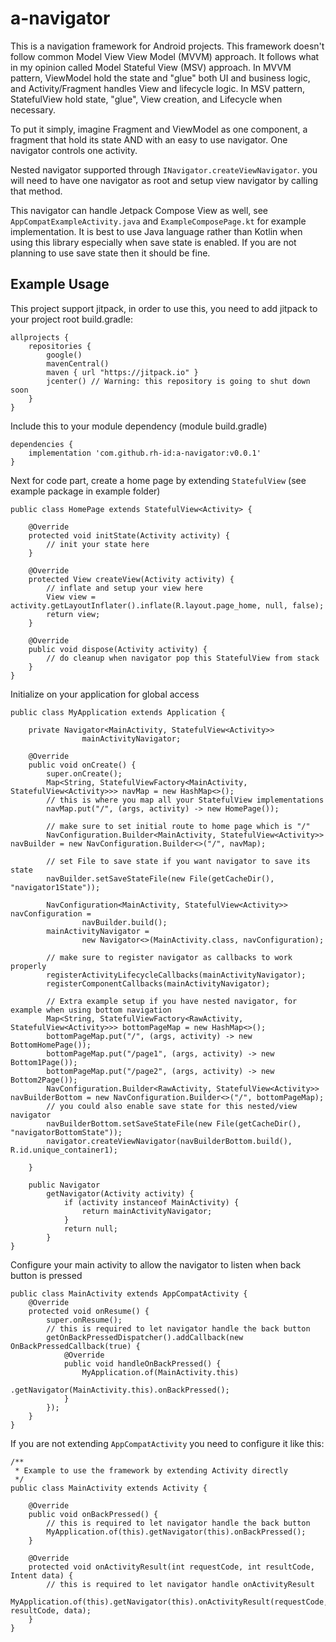 # a-navigator

This is a navigation framework for Android projects.
This framework doesn't follow common Model View View Model (MVVM) approach.
It follows what in my opinion called Model Stateful View (MSV) approach.
In MVVM pattern, ViewModel hold the state and "glue" both UI and business logic, and Activity/Fragment handles View and lifecycle logic.
In MSV pattern, StatefulView hold state, "glue", View creation, and Lifecycle when necessary.

To put it simply, imagine Fragment and ViewModel as one component, a fragment that hold its state AND with an easy to use navigator.
One navigator controls one activity.

Nested navigator supported through `INavigator.createViewNavigator`.
you will need to have one navigator as root and setup view navigator by calling that method.

This navigator can handle Jetpack Compose View as well,
see `AppCompatExampleActivity.java` and `ExampleComposePage.kt` for example implementation.
It is best to use Java language rather than Kotlin when using this library especially when save state is enabled.
If you are not planning to use save state then it should be fine.

## Example Usage

This project support jitpack, in order to use this, you need to add jitpack to your project root build.gradle:
```
allprojects {
    repositories {
        google()
        mavenCentral()
        maven { url "https://jitpack.io" }
        jcenter() // Warning: this repository is going to shut down soon
    }
}
```

Include this to your module dependency (module build.gradle)
```
dependencies {
    implementation 'com.github.rh-id:a-navigator:v0.0.1'
}
```

Next for code part, create a home page by extending `StatefulView` (see example package in example folder)

```
public class HomePage extends StatefulView<Activity> {

    @Override
    protected void initState(Activity activity) {
        // init your state here
    }

    @Override
    protected View createView(Activity activity) {
        // inflate and setup your view here
        View view = activity.getLayoutInflater().inflate(R.layout.page_home, null, false);
        return view;
    }

    @Override
    public void dispose(Activity activity) {
        // do cleanup when navigator pop this StatefulView from stack
    }
}
```

Initialize on your application for global access

```
public class MyApplication extends Application {

    private Navigator<MainActivity, StatefulView<Activity>>
                mainActivityNavigator;

    @Override
    public void onCreate() {
        super.onCreate();
        Map<String, StatefulViewFactory<MainActivity, StatefulView<Activity>>> navMap = new HashMap<>();
        // this is where you map all your StatefulView implementations
        navMap.put("/", (args, activity) -> new HomePage());

        // make sure to set initial route to home page which is "/"
        NavConfiguration.Builder<MainActivity, StatefulView<Activity>> navBuilder = new NavConfiguration.Builder<>("/", navMap);

        // set File to save state if you want navigator to save its state
        navBuilder.setSaveStateFile(new File(getCacheDir(), "navigator1State"));

        NavConfiguration<MainActivity, StatefulView<Activity>> navConfiguration =
                navBuilder.build();
        mainActivityNavigator =
                new Navigator<>(MainActivity.class, navConfiguration);

        // make sure to register navigator as callbacks to work properly
        registerActivityLifecycleCallbacks(mainActivityNavigator);
        registerComponentCallbacks(mainActivityNavigator);

        // Extra example setup if you have nested navigator, for example when using bottom navigation
        Map<String, StatefulViewFactory<RawActivity, StatefulView<Activity>>> bottomPageMap = new HashMap<>();
        bottomPageMap.put("/", (args, activity) -> new BottomHomePage());
        bottomPageMap.put("/page1", (args, activity) -> new Bottom1Page());
        bottomPageMap.put("/page2", (args, activity) -> new Bottom2Page());
        NavConfiguration.Builder<RawActivity, StatefulView<Activity>> navBuilderBottom = new NavConfiguration.Builder<>("/", bottomPageMap);
        // you could also enable save state for this nested/view navigator
        navBuilderBottom.setSaveStateFile(new File(getCacheDir(), "navigatorBottomState"));
        navigator.createViewNavigator(navBuilderBottom.build(), R.id.unique_container1);

    }

    public Navigator
        getNavigator(Activity activity) {
            if (activity instanceof MainActivity) {
                return mainActivityNavigator;
            }
            return null;
        }
}
```

Configure your main activity to allow the navigator to listen when back button is pressed

```
public class MainActivity extends AppCompatActivity {
    @Override
    protected void onResume() {
        super.onResume();
        // this is required to let navigator handle the back button
        getOnBackPressedDispatcher().addCallback(new OnBackPressedCallback(true) {
            @Override
            public void handleOnBackPressed() {
                MyApplication.of(MainActivity.this)
                        .getNavigator(MainActivity.this).onBackPressed();
            }
        });
    }
}
```

If you are not extending `AppCompatActivity` you need to configure it like this:

```
/**
 * Example to use the framework by extending Activity directly
 */
public class MainActivity extends Activity {

    @Override
    public void onBackPressed() {
        // this is required to let navigator handle the back button
        MyApplication.of(this).getNavigator(this).onBackPressed();
    }

    @Override
    protected void onActivityResult(int requestCode, int resultCode, Intent data) {
        // this is required to let navigator handle onActivityResult
        MyApplication.of(this).getNavigator(this).onActivityResult(requestCode, resultCode, data);
    }
}
```